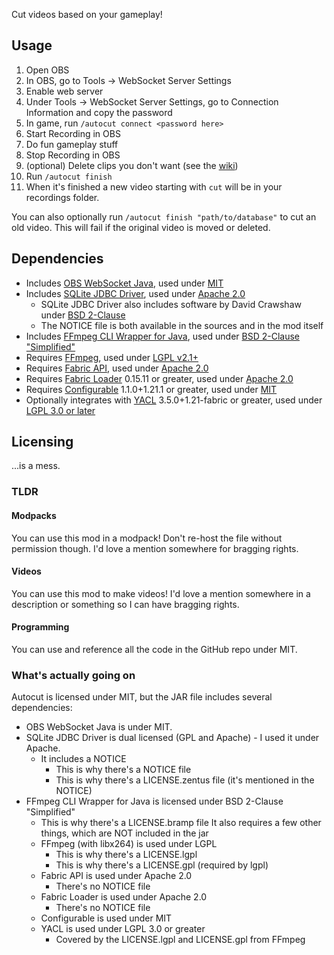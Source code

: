Cut videos based on your gameplay!

## Usage
1. Open OBS
2. In OBS, go to Tools -> WebSocket Server Settings
3. Enable web server
4. Under Tools -> WebSocket Server Settings, go to Connection Information and copy the password
5. In game, run `/autocut connect <password here>`
6. Start Recording in OBS
7. Do fun gameplay stuff
8. Stop Recording in OBS
9. (optional) Delete clips you don't want (see the [wiki](https://github.com/skycatminepokie/autocut/wiki/Database-structure))
10. Run `/autocut finish`
11. When it's finished a new video starting with `cut` will be in your recordings folder.

You can also optionally run `/autocut finish "path/to/database"` to cut an old video. This will fail if the original video is moved or deleted.

## Dependencies
- Includes [OBS WebSocket Java](https://github.com/obs-websocket-community-projects/obs-websocket-java), used under [MIT](https://github.com/obs-websocket-community-projects/obs-websocket-java/blob/develop/LICENSE)
- Includes [SQLite JDBC Driver](https://github.com/xerial/sqlite-jdbc), used under [Apache 2.0](https://github.com/xerial/sqlite-jdbc/blob/master/LICENSE)
    - SQLite JDBC Driver also includes software by David Crawshaw under [BSD 2-Clause](https://github.com/xerial/sqlite-jdbc/blob/master/LICENSE.zentus)
    - The NOTICE file is both available in the sources and in the mod itself
- Includes [FFmpeg CLI Wrapper for Java](https://github.com/bramp/ffmpeg-cli-wrapper), used under [BSD 2-Clause "Simplified"](https://github.com/bramp/ffmpeg-cli-wrapper/blob/master/LICENCE)
- Requires [FFmpeg](https://ffmpeg.org), used under [LGPL v2.1+](https://git.ffmpeg.org/gitweb/ffmpeg.git/blob/HEAD:/LICENSE.md)
- Requires [Fabric API](https://modrinth.com/mod/fabric-api), used under [Apache 2.0](https://github.com/FabricMC/fabric/blob/1.21.1/LICENSE)
- Requires [Fabric Loader](https://github.com/FabricMC/fabric-loader) 0.15.11 or greater, used under [Apache 2.0](https://github.com/FabricMC/fabric-loader/blob/master/LICENSE)
- Requires [Configurable](https://modrinth.com/mod/configurable) 1.1.0+1.21.1 or greater, used under [MIT](https://modrinth.com/mod/configurable)
- Optionally integrates with [YACL](https://modrinth.com/mod/yacl) 3.5.0+1.21-fabric or greater, used under [LGPL 3.0 or later](https://github.com/isXander/YetAnotherConfigLib/blob/multiversion/dev/LICENSE)

## Licensing
...is a mess.
### TLDR
#### Modpacks
You can use this mod in a modpack! Don't re-host the file without permission though. I'd love a mention somewhere for bragging rights.
#### Videos
You can use this mod to make videos! I'd love a mention somewhere in a description or something so I can have bragging rights.
#### Programming
You can use and reference all the code in the GitHub repo under MIT.
### What's actually going on
Autocut is licensed under MIT, but the JAR file includes several dependencies:
- OBS WebSocket Java is under MIT.
- SQLite JDBC Driver is dual licensed (GPL and Apache) - I used it under Apache.
  - It includes a NOTICE
    - This is why there's a NOTICE file
    - This is why there's a LICENSE.zentus file (it's mentioned in the NOTICE)
- FFmpeg CLI Wrapper for Java is licensed under BSD 2-Clause "Simplified"
  - This is why there's a LICENSE.bramp file
It also requires a few other things, which are NOT included in the jar
  - FFmpeg (with libx264) is used under LGPL
    - This is why there's a LICENSE.lgpl
    - This is why there's a LICENSE.gpl (required by lgpl)
  - Fabric API is used under Apache 2.0
    - There's no NOTICE file
  - Fabric Loader is used under Apache 2.0
    - There's no NOTICE file
  - Configurable is used under MIT
  - YACL is used under LGPL 3.0 or greater
    - Covered by the LICENSE.lgpl and LICENSE.gpl from FFmpeg
